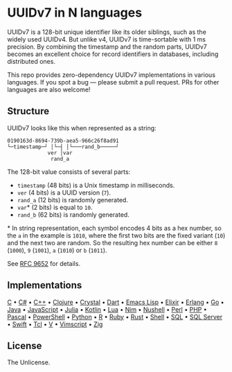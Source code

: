 # UUIDv7 in N languages

UUIDv7 is a 128-bit unique identifier like its older siblings, such as the widely used UUIDv4. But unlike v4, UUIDv7 is time-sortable with 1 ms precision. By combining the timestamp and the random parts, UUIDv7 becomes an excellent choice for record identifiers in databases, including distributed ones.

This repo provides zero-dependency UUIDv7 implementations in various languages. If you spot a bug — please submit a pull request. PRs for other languages are also welcome!

## Structure

UUIDv7 looks like this when represented as a string:

```
0190163d-8694-739b-aea5-966c26f8ad91
└─timestamp─┘ │└─┤ │└───rand_b─────┘
             ver │var
              rand_a
```

The 128-bit value consists of several parts:

-   `timestamp` (48 bits) is a Unix timestamp in milliseconds.
-   `ver` (4 bits) is a UUID version (`7`).
-   `rand_a` (12 bits) is randomly generated.
-   `var`\* (2 bits) is equal to `10`.
-   `rand_b` (62 bits) is randomly generated.

\* In string representation, each symbol encodes 4 bits as a hex number, so the `a` in the example is `1010`, where the first two bits are the fixed variant (`10`) and the next two are random. So the resulting hex number can be either `8` (`1000`), `9` (`1001`), `a` (`1010`) or `b` (`1011`).

See [RFC 9652](https://www.rfc-editor.org/rfc/rfc9562#name-uuid-version-7) for details.

## Implementations

[C](src/uuidv7.c) •
[C#](src/uuidv7.cs) •
[C++](src/uuidv7.cpp) •
[Clojure](src/uuidv7.clj) •
[Crystal](src/uuidv7.cr) •
[Dart](src/uuidv7.dart) •
[Emacs Lisp](src/uuidv7.el) •
[Elixir](src/uuidv7.exs) •
[Erlang](src/uuidv7.erl) •
[Go](src/uuidv7.go) •
[Java](src/uuidv7.java) •
[JavaScript](src/uuidv7.js) •
[Julia](src/uuidv7.jl) •
[Kotlin](src/uuidv7.kt) •
[Lua](src/uuidv7.lua) •
[Nim](src/uuidv7.nim) •
[Nushell](src/uuidv7.nu) •
[Perl](src/uuidv7.pl) •
[PHP](src/uuidv7.php) •
[Pascal](src/uuidv7.pas) •
[PowerShell](src/uuidv7.ps1) •
[Python](src/uuidv7.py) •
[R](src/uuidv7.r) •
[Ruby](src/uuidv7.rb) •
[Rust](src/uuidv7.rs) •
[Shell](src/uuidv7.sh) •
[SQL](src/uuidv7.sql) •
[SQL Server](src/uuidv7.tsql) •
[Swift](src/uuidv7.swift) •
[Tcl](src/uuidv7.tcl) •
[V](src/uuidv7.v) •
[Vimscript](src/uuidv7.vim) •
[Zig](src/uuidv7.zig)

## License

The Unlicense.
